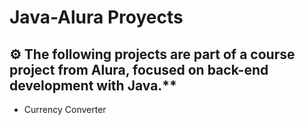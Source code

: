 # Java-Alura Proyects

## ⚙ The following projects are part of a course project from Alura, focused on back-end development with Java.**

- Currency Converter

